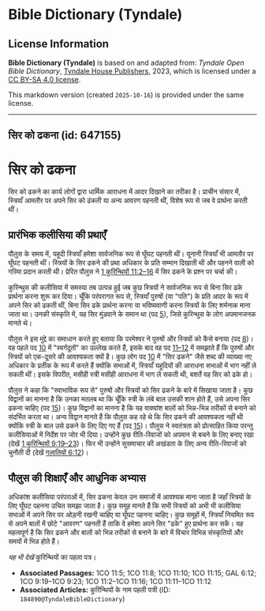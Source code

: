 # Bible Dictionary (Tyndale)

## License Information

**Bible Dictionary (Tyndale)** is based on and adapted from: _Tyndale Open Bible Dictionary_, [Tyndale House Publishers](https://tyndaleopenresources.com/), 2023, which is licensed under a [CC BY-SA 4.0 license](https://creativecommons.org/licenses/by-sa/4.0/legalcode.en).

This markdown version (created `2025-10-16`) is provided under the same license.



--------------------------------

## सिर को ढकना (id: 647155)

सिर को ढकना
===========

सिर को ढकने का कार्य लोगों द्वारा धार्मिक आराधना में आदर दिखाने का तरीका है। प्राचीन संसार में, स्त्रियाँ आमतौर पर अपने सिर को ढंकती या अन्य आवरण पहनती थीं, विशेष रूप से जब वे प्रार्थना करती थीं।

प्रारंभिक कलीसिया की प्रथाएँ
----------------------------

पौलुस के समय में, यहूदी स्त्रियाँ हमेशा सार्वजनिक रूप से घूँघट पहनती थीं। यूनानी स्त्रियाँ भी आमतौर पर घूँघट पहनती थीं। स्त्रियों के सिर ढकने की प्रथा अधिकार के प्रति सम्मान दिखाती थी और पहनने वाली को गरिमा प्रदान करती थी। प्रेरित पौलुस ने [1 कुरिन्थियों 11:2–16](https://ref.ly/1Cor11:2-1Cor11:16) में सिर ढकने के प्रश्न पर चर्चा की।

कुरिन्थुस की कलीसिया में समस्या तब उत्पन्न हुई जब कुछ स्त्रियों ने सार्वजनिक रूप से बिना सिर ढके प्रार्थना करना शुरू कर दिया। चूँकि परंपरागत रूप से, स्त्रियाँ पुरुषों (या "पति") के प्रति आदर के रूप में अपने सिर को ढकती थीं, बिना सिर ढके प्रार्थना करना या भविष्यवाणी करना स्त्रियों के लिए शर्मनाक माना जाता था। उनकी संस्कृति में, यह सिर मुंडवाने के समान था (पद [5](https://ref.ly/1Cor11:5)), जिसे कुरिन्थुस के लोग अपमानजनक मानते थे।

पौलुस ने इस मुद्दे का समाधान करते हुए बताया कि परमेश्वर ने पुरुषों और स्त्रियों को कैसे बनाया (पद [8](https://ref.ly/1Cor11:8))। वह पहले पद [10](https://ref.ly/1Cor11:10) में "स्वर्गदूतों" का उल्लेख करते हैं, इसके बाद वह पद [11–12](https://ref.ly/1Cor11:11-1Cor11:12) में समझाते हैं कि पुरुषों और स्त्रियों को एक\-दूसरे की आवश्यकता क्यों है। कुछ लोग पद [10](https://ref.ly/1Cor11:10) में "सिर ढकने" जैसे शब्द की व्याख्या नए अधिकार के प्रतीक के रूप में करते हैं क्योंकि सभाओं में, स्त्रियाँ यहूदियों की आराधना सभाओं में भाग नहीं ले सकती थीं। इसके विपरीत, मसीही स्त्री मसीही आराधना में भाग ले सकती थी, बशर्ते वह सिर को ढके हो।

पौलुस ने कहा कि "स्वाभाविक रूप से" पुरुषों और स्त्रियों को सिर ढकने के बारे में सिखाया जाता है। कुछ विद्वानों का मानना है कि उनका मतलब था कि चूँकि स्त्री के लंबे बाल उसकी शान होते हैं, उसे अपना सिर ढकना चाहिए (पद [15](https://ref.ly/1Cor11:15))। कुछ विद्वानों का मानना है कि यह वाक्यांश बालों को भिन्न\-भिन्न तरीकों से बनाने को संदर्भित करता था। अन्य विद्वान मानते हैं कि पौलुस कह रहे थे कि सिर ढकने की आवश्यकता नहीं थी क्योंकि स्त्री के बाल उसे ढकने के लिए दिए गए हैं (पद [15](https://ref.ly/1Cor11:15))। पौलुस ने स्वतंत्रता को प्रोत्साहित किया परन्तु कलीसियाओं में निर्देश पर जोर भी दिया। उन्होंने कुछ रीति\-रिवाजों को अपमान से बचने के लिए बनाए रखा (देखें [1 कुरिन्थियों 9:19–23](https://ref.ly/1Cor9:19-1Cor9:23))। फिर भी उन्होंने सुसमाचार की अखंडता के लिए अन्य रीति\-रिवाजों को चुनौती दी (देखें [गलातियों 6:12](https://ref.ly/Gal6:12))।

पौलुस की शिक्षाएँ और आधुनिक अभ्यास
----------------------------------

अधिकांश कलीसिया परंपराओं में, सिर ढकना केवल उन समाजों में आवश्यक माना जाता है जहाँ स्त्रियों के लिए घूँघट पहनना उचित समझा जाता है। कुछ समूह मानते हैं कि सभी स्त्रियों को अभी भी कलीसिया सभाओं में अपने सिर पर ओड़नी रखनी चाहिए या घूँघट पहनना चाहिए। कुछ समूहों में, स्त्रियाँ नियमित रूप से अपने बालों में छोटे "आवरण" पहनती हैं ताकि वे हमेशा अपने सिर "ढके" हुए प्रार्थना कर सकें। यह महत्वपूर्ण है कि सिर ढकने और बालों को भिन्न तरीकों से बनाने के बारे में विचार विभिन्न संस्कृतियों और समयों में भिन्न होते हैं।

*यह भी देखें*  कुरिन्थियों का पहला पत्र।

* **Associated Passages:** 1CO 11:5; 1CO 11:8; 1CO 11:10; 1CO 11:15; GAL 6:12; 1CO 9:19–1CO 9:23; 1CO 11:2–1CO 11:16; 1CO 11:11–1CO 11:12
* **Associated Articles:** कुरिन्थियों के नाम पहली पत्री (ID: `184890@TyndaleBibleDictionary`)

